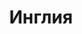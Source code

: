 --- 
title: "Инглия" 
site: "http://www.inglia.info" 
town: "Феодосия" 
tel: ["+38 050 8179995, +38-063-171-75-52, +38-098-104-75-56"] 
address: "Россия, Республика Крым, г.Феодосия, пгт.Приморский, ул.Гагарина, 23" 
mail: "upiter@feo.ua" 
--- 